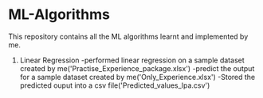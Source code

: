 # ML-Algorithms
This repository contains all the ML algorithms learnt and implemented by me.

1. Linear Regression
   -performed linear regression on a sample dataset created by me('Practise_Experience_package.xlsx')
   -predict the output for a sample dataset created by me('Only_Experience.xlsx')
   -Stored the predicted ouput into a csv file('Predicted_values_lpa.csv')
